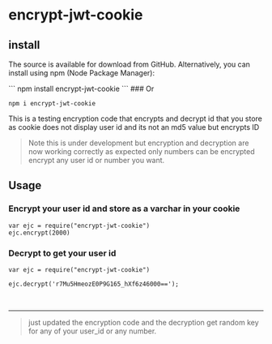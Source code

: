 # encrypt-jwt-cookie

## install
<p>The source is available for download from GitHub. Alternatively, you can install using npm (Node Package Manager):</p>
```
npm install encrypt-jwt-cookie
```
### Or

```
npm i encrypt-jwt-cookie
```

<p>This is a testing encryption code that encrypts and decrypt id that you store as cookie does not display user id and its not an md5 value but encrypts ID</p>

>Note this is under development but encryption and decryption are now working correctly as expected only numbers can be encrypted encrypt any user id or number you want.
## Usage

### Encrypt your user id and store as a varchar in your cookie
```
var ejc = require("encrypt-jwt-cookie")
ejc.encrypt(2000)
```
### Decrypt to get your user id
```
var ejc = require("encrypt-jwt-cookie")
 
ejc.decrypt('r7Mu5HmeozE0P9G165_hXf6z46000==');
```
<br><hr>
>just updated the encryption code and the decryption get random key for any of your user_id or any number.
